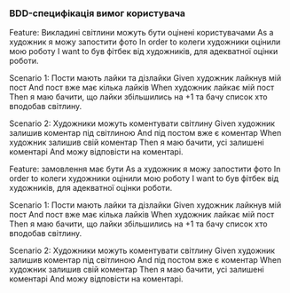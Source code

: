 ### BDD-специфікація вимог користувача
Feature: Викладині світлини можуть бути оцінені користувачами
As a художник я можу запостити фото
In order to колеги художники оцінили мою роботу
I want to був фітбек від художників, для адекватної оцінки роботи.

Scenario 1: Пости мають лайки та дізлайки
Given художник лайкнув мій пост
And пост вже має кілька лайків
When художник лайкає мій пост
Then я маю бачити, що лайки збільшились на +1 та бачу список хто вподобав світлину.

Scenario 2: Художники можуть коментувати світлину
Given художник залишив коментар під світлиною
And під постом вже є коментар
When художник залишив свій коментар
Then я маю бачити, усі залишені коментарі
And можу відповісти на коментарі.



Feature: замовлення має бути 
As a художник я можу запостити фото
In order to колеги художники оцінили мою роботу
I want to був фітбек від художників, для адекватної оцінки роботи.

Scenario 1: Пости мають лайки та дізлайки
Given художник лайкнув мій пост
And пост вже має кілька лайків
When художник лайкає мій пост
Then я маю бачити, що лайки збільшились на +1 та бачу список хто вподобав світлину.

Scenario 2: Художники можуть коментувати світлину
Given художник залишив коментар під світлиною
And під постом вже є коментар
When художник залишив свій коментар
Then я маю бачити, усі залишені коментарі
And можу відповісти на коментарі.

